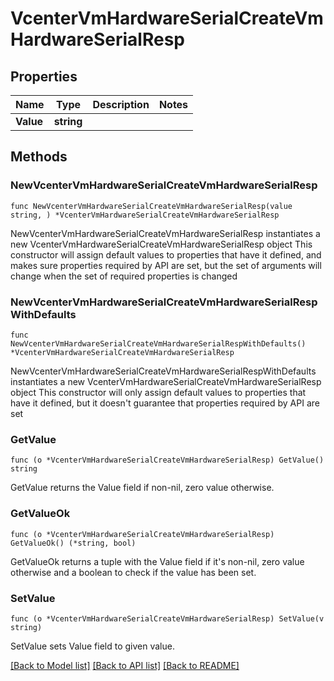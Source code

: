 # VcenterVmHardwareSerialCreateVmHardwareSerialResp

## Properties

Name | Type | Description | Notes
------------ | ------------- | ------------- | -------------
**Value** | **string** |  | 

## Methods

### NewVcenterVmHardwareSerialCreateVmHardwareSerialResp

`func NewVcenterVmHardwareSerialCreateVmHardwareSerialResp(value string, ) *VcenterVmHardwareSerialCreateVmHardwareSerialResp`

NewVcenterVmHardwareSerialCreateVmHardwareSerialResp instantiates a new VcenterVmHardwareSerialCreateVmHardwareSerialResp object
This constructor will assign default values to properties that have it defined,
and makes sure properties required by API are set, but the set of arguments
will change when the set of required properties is changed

### NewVcenterVmHardwareSerialCreateVmHardwareSerialRespWithDefaults

`func NewVcenterVmHardwareSerialCreateVmHardwareSerialRespWithDefaults() *VcenterVmHardwareSerialCreateVmHardwareSerialResp`

NewVcenterVmHardwareSerialCreateVmHardwareSerialRespWithDefaults instantiates a new VcenterVmHardwareSerialCreateVmHardwareSerialResp object
This constructor will only assign default values to properties that have it defined,
but it doesn't guarantee that properties required by API are set

### GetValue

`func (o *VcenterVmHardwareSerialCreateVmHardwareSerialResp) GetValue() string`

GetValue returns the Value field if non-nil, zero value otherwise.

### GetValueOk

`func (o *VcenterVmHardwareSerialCreateVmHardwareSerialResp) GetValueOk() (*string, bool)`

GetValueOk returns a tuple with the Value field if it's non-nil, zero value otherwise
and a boolean to check if the value has been set.

### SetValue

`func (o *VcenterVmHardwareSerialCreateVmHardwareSerialResp) SetValue(v string)`

SetValue sets Value field to given value.



[[Back to Model list]](../README.md#documentation-for-models) [[Back to API list]](../README.md#documentation-for-api-endpoints) [[Back to README]](../README.md)


